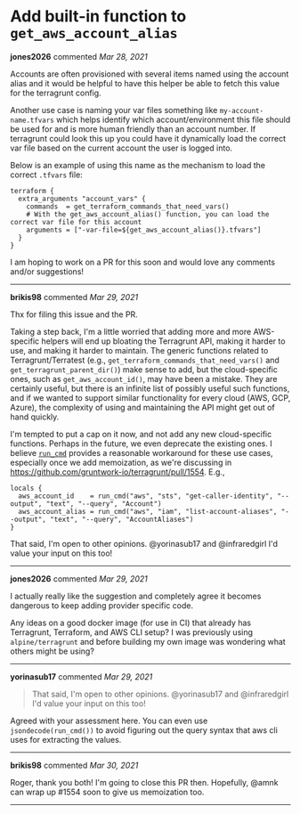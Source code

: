# Add built-in function to `get_aws_account_alias` 

**jones2026** commented *Mar 28, 2021*

Accounts are often provisioned with several items named using the account alias and it would be helpful to have this helper be able to fetch this value for the terragrunt config. 

Another use case is naming your var files something like `my-account-name.tfvars` which helps identify which account/environment this file should be used for and is more human friendly than an account number. If terragrunt could look this up you could have it dynamically load the correct var file based on the current account the user is logged into.

Below is an example of using this name as the mechanism to load the correct `.tfvars` file:

``` hcl
terraform {
  extra_arguments "account_vars" {
    commands  = get_terraform_commands_that_need_vars()
    # With the get_aws_account_alias() function, you can load the correct var file for this account
    arguments = ["-var-file=${get_aws_account_alias()}.tfvars"]
  }
}
```
I am hoping to work on a PR for this soon and would love any comments and/or suggestions!
<br />
***


**brikis98** commented *Mar 29, 2021*

Thx for filing this issue and the PR. 

Taking a step back, I'm a little worried that adding more and more AWS-specific helpers will end up bloating the Terragrunt API, making it harder to use, and making it harder to maintain. The generic functions related to Terragrunt/Terratest (e.g., `get_terraform_commands_that_need_vars()` and `get_terragrunt_parent_dir()`) make sense to add, but the cloud-specific ones, such as `get_aws_account_id()`, may have been a mistake. They are certainly useful, but there is an infinite list of possibly useful such functions, and if we wanted to support similar functionality for every cloud (AWS, GCP, Azure), the complexity of using and maintaining the API might get out of hand quickly.

I'm tempted to put a cap on it now, and not add any new cloud-specific functions. Perhaps in the future, we even deprecate the existing ones. I believe [`run_cmd`](https://terragrunt.gruntwork.io/docs/reference/built-in-functions/#run_cmd) provides a reasonable workaround for these use cases, especially once we add memoization, as we're discussing in https://github.com/gruntwork-io/terragrunt/pull/1554. E.g.,

```hcl
locals {
  aws_account_id    = run_cmd("aws", "sts", "get-caller-identity", "--output", "text", "--query", "Account")
  aws_account_alias = run_cmd("aws", "iam", "list-account-aliases", "--output", "text", "--query", "AccountAliases")
}
```

That said, I'm open to other opinions. @yorinasub17 and @infraredgirl I'd value your input on this too!
***

**jones2026** commented *Mar 29, 2021*

I actually really like the suggestion and completely agree it becomes dangerous to keep adding provider specific code. 

Any ideas on a good docker image (for use in CI) that already has Terragrunt, Terraform, and AWS CLI setup? I was previously using `alpine/terragrunt` and before building my own image was wondering what others might be using?
***

**yorinasub17** commented *Mar 29, 2021*

> That said, I'm open to other opinions. @yorinasub17 and @infraredgirl I'd value your input on this too!

Agreed with your assessment here. You can even use `jsondecode(run_cmd())` to avoid figuring out the query syntax that aws cli uses for extracting the values.
***

**brikis98** commented *Mar 30, 2021*

Roger, thank you both! I'm going to close this PR then. Hopefully, @amnk can wrap up #1554 soon to give us memoization too.
***

